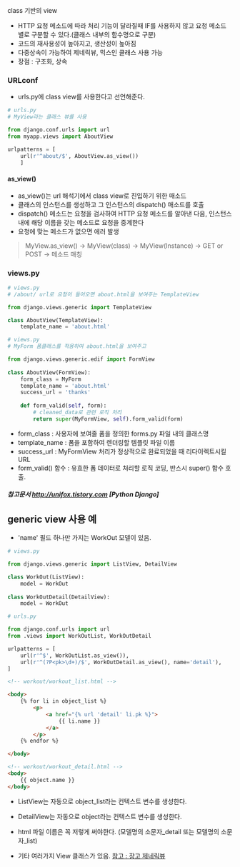 class 기반의 view

- HTTP 요청 메소드에 따라 처리 기능이 달라질때 IF를 사용하지 않고 요청 메소드 별로 구분할 수 있다.(클래스 내부의 함수명으로 구분)
- 코드의 재사용성이 높아지고, 생산성이 높아짐
- 다중상속이 가능하여 제네릭뷰, 믹스인 클래스 사용 가능
- 장점 : 구조화, 상속

### URLconf

- urls.py에 class view를 사용한다고 선언해준다.


```python
# urls.py
# MyView라는 클래스 뷰를 사용

from django.conf.urls import url
from myapp.views import AboutView

urlpatterns = [
	url(r'^about/$', AboutView.as_view())
	]
```

#### as_view()

- as_view()는 url 해석기에서 class view로 진입하기 위한 매소드
- 클래스의 인스턴스를 생성하고 그 인스턴스의 dispatch() 매소드를 호출
- dispatch() 메소드는 요청을 검사하여 HTTP 요청 메소드를 알아낸 다음, 인스턴스 내에 해당 이름을 갖는 메소드로 요청을 중계한다
- 요청에 맞는 메소드가 없으면 에러 발생 

> MyView.as_view() -> MyView(class) -> MyView(Instance) -> GET or POST -> 메소드 매칭

### views.py

```python
# views.py
# /about/ url로 요청이 들어오면 about.html을 보여주는 TemplateView

from django.views.generic import TemplateView

class AboutView(TemplateView):
	template_name = 'about.html'
```

```python
# views.py
# MyForm 폼클래스를 적용하여 about.html을 보여주고

from django.views.generic.edif import FormView
 
class AboutView(FormView):
    form_class = MyForm
    template_name = 'about.html'
    success_url = 'thanks'
 
    def form_valid(self, form):
        # cleaned_data로 관련 로직 처리
        return super(MyFormView, self).form_valid(form)
```  
  
- form_class : 사용자에 보여줄 폼을 정의한 forms.py 파일 내의 클래스명
- template_name : 폼을 포함하여 렌더링할 템플릿 파일 이름
- success_url : MyFormView 처리가 정상적으로 완료되었을 때 리다이렉트시킬 URL
- form_valid() 함수 : 유효한 폼 데이터로 처리할 로직 코딩, 반스시 super() 함수 호출.


##### 참고문서 http://unifox.tistory.com [Python Django]


## generic view 사용 예

- 'name' 필드 하나만 가지는 WorkOut 모델이 있음.

```python
# views.py

from django.views.generic import ListView, DetailView

class WorkOut(ListView):
	model = WorkOut
	
class WorkOutDetail(DetailView):
    model = WorkOut
```

```python
# urls.py

from django.conf.urls import url
from .views import WorkOutList, WorkOutDetail

urlpatterns = [
    url(r'^$', WorkOutList.as_view()),
    url(r'^(?P<pk>\d+)/$', WorkOutDetail.as_view(), name='detail'),
]
```

```html
<!-- workout/workout_list.html -->

<body>
    {% for li in object_list %}
        <p>
            <a href="{% url 'detail' li.pk %}">
                {{ li.name }}
            </a>
        </p>
    {% endfor %}

</body>
```

```html
<!-- workout/workout_detail.html -->
<body>
    {{ object.name }}
</body>
```

- ListView는 자동으로 object\_list라는 컨텍스트 변수를 생성한다.
- DetailView는 자동으로 object라는 컨텍스트 변수를 생성한다.
- html 파일 이름은 꼭 저렇게 써야한다. (모델명의 소문자\_detail 또는 모델명의 소문자\_list)

  
  
- 기타 여러가지 View 클래스가 있음. [참고 : 장고 제네릭뷰](https://docs.djangoproject.com/en/1.11/ref/class-based-views/generic-editing/#createview)


	





	